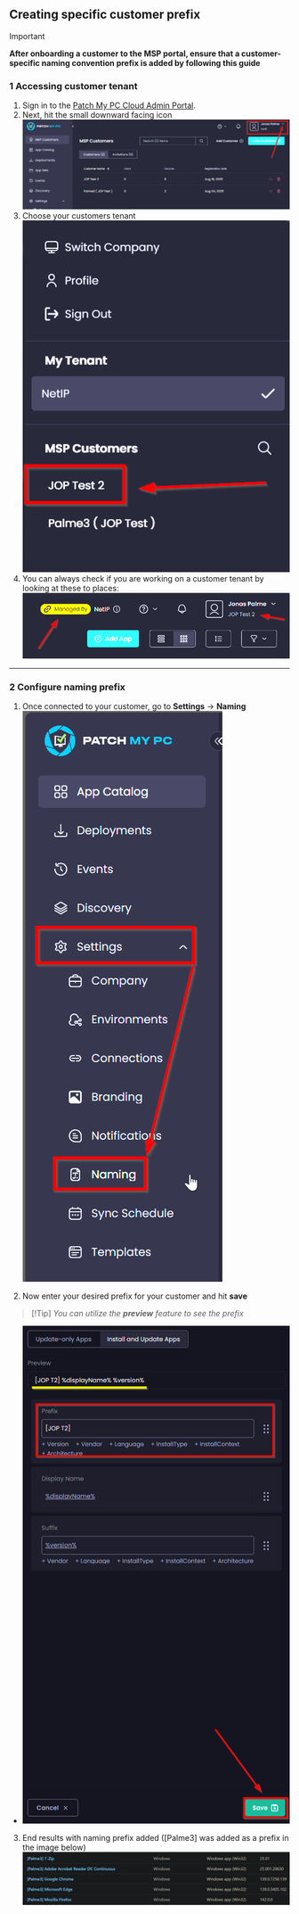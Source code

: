 ## Creating specific customer prefix

>[!Important]
>**After onboarding a customer to the MSP portal, ensure that a customer-specific naming convention prefix is added by following this guide**

### 1 Accessing customer tenant 
1. Sign in to the [Patch My PC Cloud Admin Portal](https://portal.patchmypc.com).
2. Next, hit the small downward facing icon
![](SwitchToCustomerView.png)
3. Choose your customers tenant
![](ChooseCustomerTenant.png)
4. You can always check if you are working on a customer tenant by looking at these to places:
![](ConfirmCustomerTenant.png)

---
### 2 Configure naming prefix

1. Once connected to your customer, go to **Settings** -> **Naming**
![](SelectNamingSettings.png)

2. Now enter your desired prefix for your customer and hit **save**
>[!Tip] _You can utilize the **preview** feature to see the prefix_
   -  ![alt text](ConfigureNamingPrefixForCustomer.png)

3. End results with naming prefix added ([Palme3] was added as a prefix in the image below)
   ![](ApplicationOverviewWitNames.png)